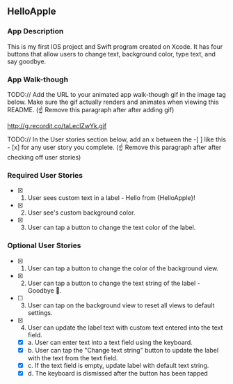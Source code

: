 ##  HelloApple

### App Description
This is my first IOS project and Swift program created on Xcode. It has four buttons that allow users to change text, background color, type text, and say goodbye.

### App Walk-though
TODO:// Add the URL to your animated app walk-though gif in the image tag below. Make sure the gif actually renders and animates when viewing this README. (☝️ Remove this paragraph after after adding gif)

<http://g.recordit.co/taLeclZwYk.gif><br>

TODO:// In the User stories section below, add an x between the -[ ] like this - [x] for any user story you complete. (☝️ Remove this paragraph after after checking off user stories)

### Required User Stories
- [x] 1. User sees custom text in a label - Hello from {HelloApple}!
- [x] 2. User see's custom background color.
- [x] 3. User can tap a button to change the text color of the label.

### Optional User Stories
- [x] 1. User can tap a button to change the color of the background view.
- [x] 2. User can tap a button to change the text string of the label - Goodbye 👋.
- [ ] 3. User can tap on the background view to reset all views to default settings.
- [x] 4. User can update the label text with custom text entered into the text field.
   - [x] a. User can enter text into a text field using the keyboard.
   - [x] b. User can tap the "Change text string" button to update the label with the text from the text field.
   - [x] c. If the text field is empty, update label with default text string.
   - [x] d. The keyboard is dismissed after the button has been tapped